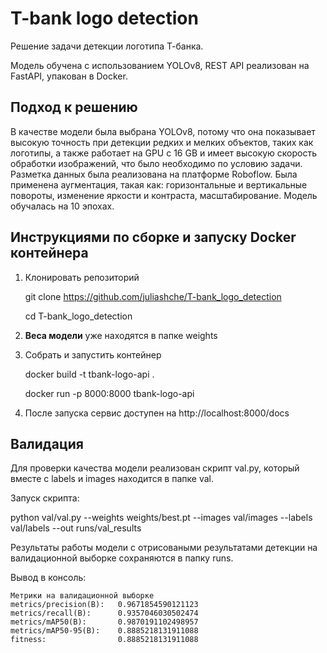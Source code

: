 # T-bank logo detection

Решение задачи детекции логотипа Т-банка. 

Модель обучена с использованием YOLOv8, REST API реализован на FastAPI, упакован в Docker.  

## Подход к решению

В качестве модели была выбрана YOLOv8, потому что она показывает высокую точность при детекции редких и мелких объектов, таких как логотипы, а также работает на GPU с 16 GB и имеет высокую скорость обработки изображений, что было необходимо по условию задачи.
Разметка данных была реализована на платформе Roboflow. Была применена аугментация, такая как: горизонтальные и вертикальные повороты, изменение яркости и контраста, масштабирование. Модель обучалась на 10 эпохах.

## Инструкциями по сборке и запуску Docker контейнера
1. Клонировать репозиторий
   
   git clone https://github.com/juliashche/T-bank_logo_detection
   
   cd T-bank_logo_detection
2. **Веса модели** уже находятся в папке weights
4. Собрать и запустить контейнер
   
   docker build -t tbank-logo-api .
   
   docker run -p 8000:8000 tbank-logo-api
5. После запуска сервис доступен на http://localhost:8000/docs

## Валидация
Для проверки качества модели реализован скрипт val.py, который вместе с labels и images находится в папке val.

Запуск скрипта:

python val/val.py --weights weights/best.pt --images val/images --labels val/labels --out runs/val_results

Результаты работы модели с отрисоваными результатами детекции на валидационной выборке сохраняются в папку runs.

Вывод в консоль:

```text
Метрики на валидационной выборке
metrics/precision(B):   0.9671854590121123
metrics/recall(B):      0.9357046030502474
metrics/mAP50(B):       0.9870191102498957
metrics/mAP50-95(B):    0.8885218131911088
fitness:                0.8885218131911088



   
